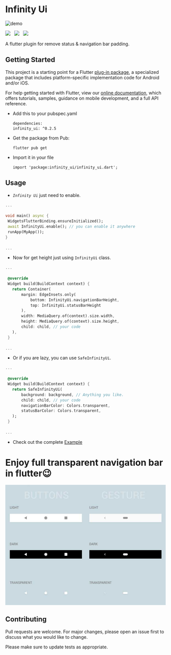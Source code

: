 # Infinity Ui

![demo](images/image.jpg)


<img src="https://forthebadge.com/images/badges/built-with-love.svg" height="28px" />&nbsp;&nbsp;
<img src="https://img.shields.io/badge/license-MIT-green?style=for-the-badge" height="28px" />&nbsp;&nbsp;
<a href="https://pub.dev/packages/infinity_ui"><img src="https://img.shields.io/pub/v/infinity_ui?color=%23007ec6&style=for-the-badge" height="28px" /></a>

A flutter plugin for remove status & navigation bar padding.

## Getting Started

This project is a starting point for a Flutter
[plug-in package](https://flutter.dev/developing-packages/),
a specialized package that includes platform-specific implementation code for
Android and/or iOS.

For help getting started with Flutter, view our 
[online documentation](https://flutter.dev/docs), which offers tutorials, 
samples, guidance on mobile development, and a full API reference.

* Add this to your pubspec.yaml
  ```
  dependencies:
  infinity_ui: ^0.2.5
  
  ```
* Get the package from Pub:

  ```
  flutter pub get
  ```
* Import it in your file

  ```
  import 'package:infinity_ui/infinity_ui.dart';
  ```


## Usage

 - *`Infinity Ui`* just need to enable.
 ```dart
 ...

void main() async {
  WidgetsFlutterBinding.ensureInitialized();
  await InfinityUi.enable(); // you can enable it anywhere
  runApp(MyApp());
}

...
 ```
 
 * Now for get height just using `InfinityUi` class.
 ```dart
...

  @override
  Widget build(BuildContext context) {
    return Container(
        margin: EdgeInsets.only(
            bottom: InfinityUi.navigationBarHeight,
            top: InfinityUi.statusBarHeight
        ),
        width: MediaQuery.of(context).size.width,
        height: MediaQuery.of(context).size.height,
        child: child, // your code
    ),
  }

...
 ```

 * Or if you are lazy, you can use `SafeInfinityUi`.
 ```dart
...

  @override
  Widget build(BuildContext context) {
    return SafeInfinityUi(
        background: background, // Anything you like.
        child: child, // your code
        navigationBarColor: Colors.transparent,
        statusBarColor: Colors.transparent,
    );
  }

...
 ```

 * Check out the complete [Example](https://github.com/o4x/infinity_ui/tree/master/example)

# Enjoy full transparent navigation bar in flutter😉

![navigation](images/android-pie-navigation-bars.jpg)

## Contributing
Pull requests are welcome. For major changes, please open an issue first to discuss what you would like to change.

Please make sure to update tests as appropriate.